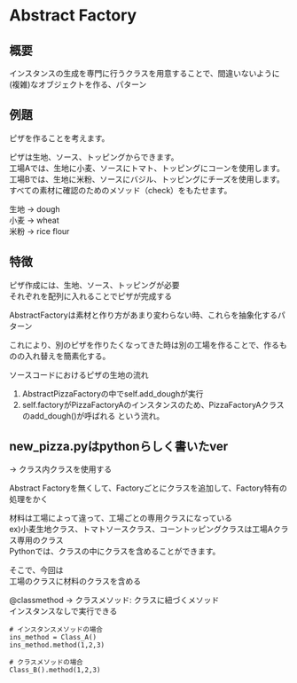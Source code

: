 # Abstract Factory
## 概要
インスタンスの生成を専門に行うクラスを用意することで、間違いないように(複雑)なオブジェクトを作る、パターン

## 例題
ピザを作ることを考えます。

ピザは生地、ソース、トッピングからできます。  
工場Aでは、生地に小麦、ソースにトマト、トッピングにコーンを使用します。  
工場Bでは、生地に米粉、ソースにバジル、トッピングにチーズを使用します。  
すべての素材に確認のためのメソッド（check）をもたせます。

生地 -> dough  
小麦 -> wheat  
米粉 -> rice flour  

## 特徴
ピザ作成には、生地、ソース、トッピングが必要  
それぞれを配列に入れることでピザが完成する  

AbstractFactoryは素材と作り方があまり変わらない時、これらを抽象化するパターン

これにより、別のピザを作りたくなってきた時は別の工場を作ることで、作るものの入れ替えを簡素化する。  

ソースコードにおけるピザの生地の流れ  
1. AbstractPizzaFactoryの中でself.add_doughが実行
2. self.factoryがPizzaFactoryAのインスタンスのため、PizzaFactoryAクラスのadd_dough()が呼ばれる
という流れ。

## new_pizza.pyはpythonらしく書いたver  
-> クラス内クラスを使用する  

Abstract Factoryを無くして、Factoryごとにクラスを追加して、Factory特有の処理をかく

材料は工場によって違って、工場ごとの専用クラスになっている  
ex)小麦生地クラス、トマトソースクラス、コーントッピングクラスは工場Aクラス専用のクラス  
Pythonでは、クラスの中にクラスを含めることができます。  

そこで、今回は  
工場のクラスに材料のクラスを含める

@classmethod -> クラスメソッド: クラスに紐づくメソッド  
インスタンスなしで実行できる

```
# インスタンスメソッドの場合
ins_method = Class_A()
ins_method.method(1,2,3)

# クラスメソッドの場合
Class_B().method(1,2,3)

```
